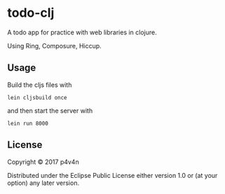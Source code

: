 # todo-clj

A todo app for practice with web libraries in clojure.

Using Ring, Composure, Hiccup. 

## Usage

Build the cljs files with 

`lein cljsbuild once`

and then start the server with

`lein run 8000`

## License

Copyright © 2017 p4v4n

Distributed under the Eclipse Public License either version 1.0 or (at
your option) any later version.
